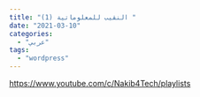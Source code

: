 ```yaml
---
title: "(1) النقيب للمعلوماتية "
date: "2021-03-10"
categories:
  - "عربي"
tags:
  - "wordpress"
---
```


https://www.youtube.com/c/Nakib4Tech/playlists
